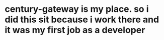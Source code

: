 # century-gateway is my place. so i did this sit because i work there and it was my first job as a developer
